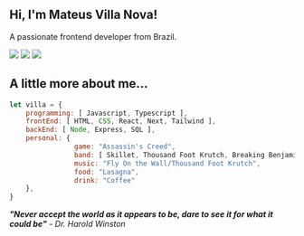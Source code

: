 <h2 align=""> Hi, I'm Mateus Villa Nova!</h2>

<p>
	A passionate frontend developer from Brazil.
</p>

<a href="https://www.linkedin.com/in/mateusvillanova/"><img src="https://img.shields.io/badge/LinkedIn-0077B5?style=for-the-badge&logo=linkedin&logoColor=white"/></a>
<a href="mailto:villa1999nova@gmail.com"><img src="https://img.shields.io/badge/Gmail-E4405F?style=for-the-badge&logo=gmail&logoColor=white"/></a>
<a href="https://www.instagram.com/mateus_villa_nova/"><img src="https://img.shields.io/badge/Instagram-990ACD?style=for-the-badge&logo=instagram&logoColor=white"/></a>


<h2> A little more about me... </h2>

```javascript
let villa = {
    programming: [ Javascript, Typescript ],
    frontEnd: [ HTML, CSS, React, Next, Tailwind ],
    backEnd: [ Node, Express, SQL ],
    personal: {
                game: "Assassin's Creed",
                band: [ Skillet, Thousand Foot Krutch, Breaking Benjamin, Motionless In White, Evanescence, Chase Atlantic ],
                music: "Fly On the Wall/Thousand Foot Krutch",
                food: "Lasagna",
                drink: "Coffee"
    },
}
```

<em><b>"Never accept the world as it appears to be, dare to see it for what it could be"</b> - Dr. Harold Winston</em>
